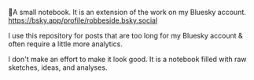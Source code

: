 📘A small notebook. 
It is an extension of the work on my Bluesky account. 
https://bsky.app/profile/robbeside.bsky.social


I use this repository for posts that are too long for my Bluesky account & often require a little more analytics. 

I don't make an effort to make it look good. It is a notebook filled with raw sketches, ideas, and analyses. 




